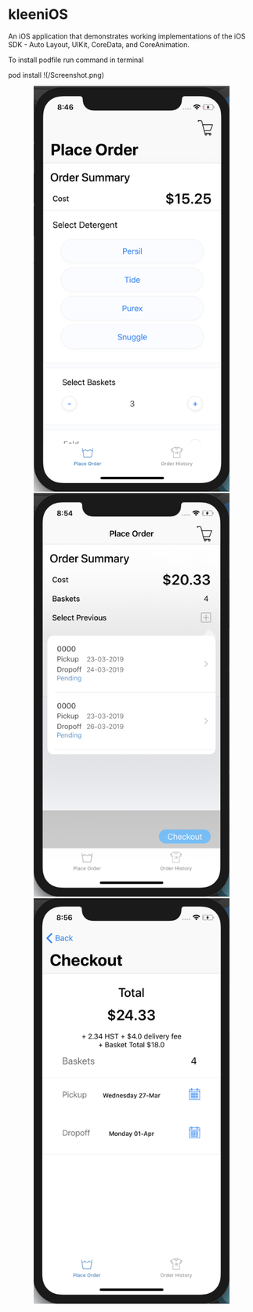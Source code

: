 # kleeniOS
An iOS application that demonstrates working implementations of the iOS SDK - Auto Layout, UIKit, CoreData, and CoreAnimation.

To install podfile run command in terminal 

pod install 
!(/Screenshot.png)
<div align="center">
    <img src="/Screenshot.png" width="400px"</img> 
    <img src="/Screenshot2.png" width="400px"</img>
    <img src="/Screenshot3.png" width="400px"</img>
</div>

